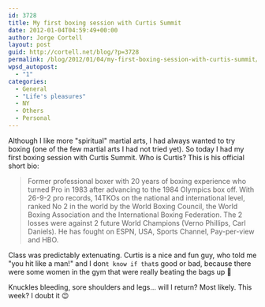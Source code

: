 ```yaml
---
id: 3728
title: My first boxing session with Curtis Summit
date: 2012-01-04T04:59:49+00:00
author: Jorge Cortell
layout: post
guid: http://cortell.net/blog/?p=3728
permalink: /blog/2012/01/04/my-first-boxing-session-with-curtis-summit/
wpsd_autopost:
  - "1"
categories:
  - General
  - "Life's pleasures"
  - NY
  - Others
  - Personal
---
```

Although I like more "spiritual" martial arts, I had always wanted to try boxing (one of the few martial arts I had not tried yet). So today I had my first boxing session with Curtis Summit. Who is Curtis? This is his official short bio:

> Former professional boxer with 20 years of boxing experience who turned Pro in 1983 after advancing to the 1984 Olympics box off. With 26-9-2 pro records, 14TKOs on the national and international level, ranked No 2 in the world by the World Boxing Council, the World Boxing Association and the International Boxing Federation. The 2 losses were against 2 future World Champions (Verno Phillips, Carl Daniels). He has fought on ESPN, USA, Sports Channel, Pay-per-view and HBO.

Class was predictably extenuating. Curtis is a nice and fun guy, who told me "you hit like a man!" and I don`t know if that`s good or bad, because there were some women in the gym that were really beating the bags up 🙂

Knuckles bleeding, sore shoulders and legs... will I return? Most likely. This week? I doubt it 😉